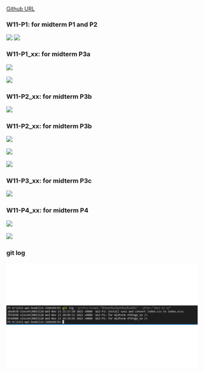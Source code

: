 [Github URL](https://github.com/vincent20011128/1111-wp1-booklist-210410139/blob/main/demo/md/w11_midterm/w11.md)


### W11-P1: for midterm P1 and P2
![](p1-1.png)
![](p1-2.png)

### W11-P1_xx: for midterm P3a
![](w11-p1_39-1.png)



![](w11-p1_39-2.png)

### W11-P2_xx: for midterm P3b
![](w11-p2_39-1.png)

### W11-P2_xx: for midterm P3b


![](w11-p2_39-1.png)


![](w11-p2_39-2.png)


![](w11-p2_39-3.png)

### W11-P3_xx: for midterm P3c
![](w11-p3_39.png)

### W11-P4_xx: for midterm P4



![](w11-p4_39-1.png)



![](w11-p4_39-2.png)

### git log
![](git_log.png)